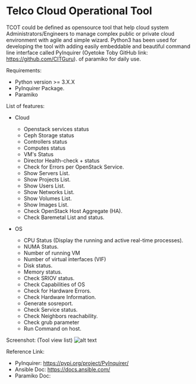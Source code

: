 # Telco Cloud Operational Tool

TCOT could be defined as opensource tool that help cloud system Administrators/Engineers to manage complex public or private cloud environment with agile and simple wizard. Python3 has been used for developing the tool with adding easily embeddable and beautiful command line interface called PyInquirer (Oyetoke Toby GitHub link: https://github.com/CITGuru).  of paramiko   for daily use.


Requirements:
* Python version >= 3.X.X
* PyInquirer Package.
* Paramiko

List of features:

- Cloud
    - Openstack services status
    - Ceph Storage status
    - Controllers status
    - Computes status
    - VM's Status
    - Director Health-check + status
    - Check for Errors per OpenStack Service.
    - Show Servers List.
    - Show Projects List.
    - Show Users List.
    - Show Networks List.
    - Show Volumes List.
    - Show Images List.
    - Check OpenStack Host Aggregate (HA).
    - Check Baremetal List and status.

- OS
    - CPU Status (Display the running and active real-time processes).
    - NUMA Status.
    - Number of running VM
    - Number of virtual interfaces (VIF)
    - Disk status.
    - Memory status.
    - Check SRIOV status.
    - Check Capabilities of OS
    - Check for Hardware Errors.
    - Check Hardware Information.
    - Generate sosreport.
    - Check Service status.
    - Check Neighbors reachability.
    - Check grub parameter
    - Run Command on host.

Screenshot:
 (Tool view list) 
![alt text](https://github.com/mubarak-elrayah/Telco-Cloud-Operational-Tool/blob/master/docs/Screen%20Shot%202020-02-10%20at%2011.44.33%20AM.png)

Reference Link:

* PyInquirer: https://pypi.org/project/PyInquirer/
* Ansible Doc: https://docs.ansible.com/
* Paramiko Doc:
